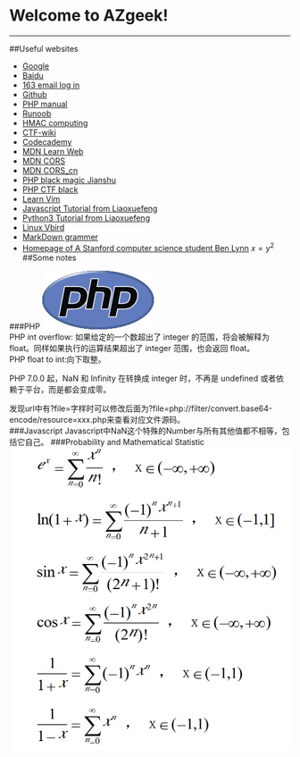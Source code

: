 # Welcome to AZgeek!

---

##Useful websites
	
* <a href="https://www.google.com.hk/" target="_blank">Google</a>
* <a href="https://www.baidu.com/" target="_blank">Baidu</a>
* <a href="https://mail.163.com/" target="_blank">163 email log in</a>
* <a href="https://github.com/" target="_blank">Github</a>
* <a href="http://php.net/manual/zh/" target="_blank">PHP manual</a>
* <a href="http://www.runoob.com/" target="_blank">Runoob</a>
* <a href="https://1024tools.com/hmac" target="_blank">HMAC computing</a>
* <a href="https://ctf-wiki.github.io/ctf-wiki/" target="_blank">CTF-wiki</a>
* <a href="https://www.codecademy.com/" target="_blank">Codecademy</a>		
* <a href="https://developer.mozilla.org/zh-CN/docs/learn" target="_blank">MDN Learn Web</a>
* <a href="https://developer.mozilla.org/en-US/docs/Web/HTTP/CORS" target="_blank">MDN CORS</a>
* <a href="https://developer.mozilla.org/zh-CN/docs/Web/HTTP/Access_control_CORS" target="_blank">MDN CORS_cn</a>		
* <a href="https://www.jianshu.com/p/d433d9f89102" target="_blank">PHP black magic Jianshu</a>
* <a href="http://www.am0s.com/ctf/128.html" target="_blank">PHP CTF black</a>
* <a href="https://coolshell.cn/articles/5426.html" target="_blank">Learn Vim</a>
* <a href="https://www.liaoxuefeng.com/wiki/001434446689867b27157e896e74d51a89c25cc8b43bdb3000" target="_blank">Javascript Tutorial from Liaoxuefeng</a>
* <a href="https://www.liaoxuefeng.com/wiki/0014316089557264a6b348958f449949df42a6d3a2e542c000" target="_blank">Python3 Tutorial from Liaoxuefeng</a>
* <a href="http://linux.vbird.org/" target="_blank">Linux Vbird</a>
* <a href="https://www.jianshu.com/p/191d1e21f7ed" target="_blank">MarkDown grammer</a>
* <a href="http://www-cs-students.stanford.edu/~blynn//" target="_blank">Homepage of A  Stanford computer science student Ben Lynn</a>
$x=y^2$
##Some notes

###PHP
<img src="img/new-php-logo.png" alt="PHP logo">  
PHP int overflow: 如果给定的一个数超出了 integer 的范围，将会被解释为 float。同样如果执行的运算结果超出了 integer 范围，也会返回 float。  
PHP float to int:向下取整。

PHP 7.0.0 起，NaN 和 Infinity 在转换成 integer 时，不再是 undefined 或者依赖于平台，而是都会变成零。  

发现url中有?file=字样时可以修改后面为?file=php://filter/convert.base64-encode/resource=xxx.php来查看对应文件源码。  
###Javascript
Javascript中NaN这个特殊的Number与所有其他值都不相等，包括它自己。
###Probability and Mathematical Statistic
<img src="img/useful_power_series.png" alt="useful_power_series">
